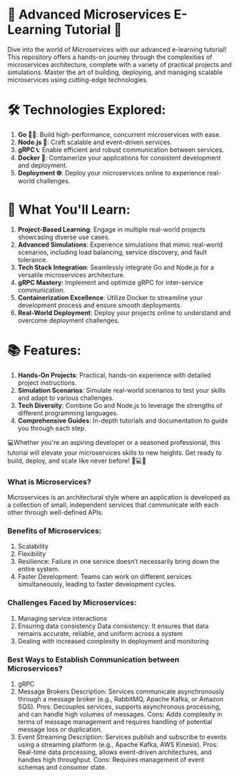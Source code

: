 # 🌟 Advanced Microservices E-Learning Tutorial 🚀
Dive into the world of Microservices with our advanced e-learning tutorial! 
This repository offers a hands-on journey through the complexities of microservices
architecture, complete with a variety of practical projects and simulations. 
Master the art of building, deploying, and managing scalable microservices using cutting-edge technologies.

# 🛠️ Technologies Explored:

1. **Go 🏃‍♂️**: Build high-performance, concurrent microservices with ease.
2. **Node.js 🚀**: Craft scalable and event-driven services.
3. **gRPC 📞**: Enable efficient and robust communication between services.
4. **Docker 🐳**: Containerize your applications for consistent development and deployment.
5. **Deployment 🌐**: Deploy your microservices online to experience real-world challenges.

# 🚀 What You'll Learn:
1. **Project-Based Learning**: Engage in multiple real-world projects showcasing diverse use cases.
2. **Advanced Simulations**: Experience simulations that mimic real-world scenarios, including load balancing, service discovery, and fault tolerance.
3. **Tech Stack Integration**: Seamlessly integrate Go and Node.js for a versatile microservices architecture.
4. **gRPC Mastery**: Implement and optimize gRPC for inter-service communication.
5. **Containerization Excellence**: Utilize Docker to streamline your development process and ensure smooth deployments.
6. **Real-World Deployment**: Deploy your projects online to understand and overcome deployment challenges.

# 📚 Features:
1. **Hands-On Projects**: Practical, hands-on experience with detailed project instructions.
2. **Simulation Scenarios**: Simulate real-world scenarios to test your skills and adapt to various challenges.
3. **Tech Diversity**: Combine Go and Node.js to leverage the strengths of different programming languages.
4. **Comprehensive Guides**: In-depth tutorials and documentation to guide you through each step.

💻Whether you're an aspiring developer or a seasoned professional, this tutorial will elevate your microservices skills
to new heights. Get ready to build, deploy, and scale like never before! 🚀💻🌟

### What is Microservices?
Microservices is an architectural style where an application is developed
as a collection of small, independent services that communicate with each 
other through well-defined APIs.

### Benefits of Microservices:
1. Scalability
2. Flexibility
3. Resilience: Failure in one service doesn’t necessarily bring down the entire system.
4. Faster Development: Teams can work on different services simultaneously, 
                        leading to faster development cycles.

### Challenges Faced by Microservices:
1. Managing service interactions
2. Ensuring data consistency
    Data consistency: It ensures that data remains accurate, reliable, and uniform across a system
3. Dealing with increased complexity in deployment and monitoring

### Best Ways to Establish Communication between Microservices?
1. gRPC
2. Message Brokers
    Description: Services communicate asynchronously through a message broker (e.g., RabbitMQ, Apache Kafka, or Amazon SQS).
    Pros: Decouples services, supports asynchronous processing, and can handle high volumes of messages.
    Cons: Adds complexity in terms of message management and requires handling of potential message loss or duplication.
3. Event Streaming
    Description: Services publish and subscribe to events using a streaming platform (e.g., Apache Kafka, AWS Kinesis).
    Pros: Real-time data processing, allows event-driven architectures, and handles high throughput.
    Cons: Requires management of event schemas and consumer state.

